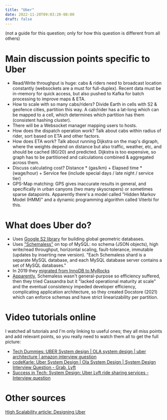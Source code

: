 ```yaml
---
title: "Uber"
date: 2022-11-20T09:03:20-08:00
draft: false
---
```


(not a guide for this question; only for how this question is different from all others)

# Main discussion points specific to Uber

- Read/Write throughput is huge: cabs & riders need to broadcast location constantly (websockets are a must for full-duplex). Recent data must be in-memory for quick access, but also pushed to Kafka for batch processing to improve maps & ETA.
- How to scale with so many cabs/riders? Divide Earth in cells with S2 & geofence cities, partition this way. A cab/rider has a lat-long which can be mapped to a cell, which determines which partition has them (consistent hashing cluster).
- There will be a Websocket manager mapping users to hosts.
- How does the dispatch operation work? Talk about cabs within radius of rider, sort based on ETA and other factors.
- How does ETA work? Talk about running Dijkstra on the map's digraph, where the weights depend on distance but also traffic, weather, etc, and should be cached (80/20) and predicted. Dijkstra is too expensive, so graph has to be partitioned and calculations combined & aggregated across them.
- Discuss calculating cost? Distance * (gas/km) + Elapsed time * (wage/hour) + Service fee (include special days / late night / service tier)
- GPS-Map matching: GPS gives inaccurate results in general, and specifically in urban canyons (two many skyscrapers) or sometimes sparse datapoints. Apparently there's a model called "Hidden Markov Model (HMM)" and a dynamic programming algorithm called Viterbi for this.

# What does Uber do?

- Uses [Google S2 library](https://opensource.googleblog.com/2017/12/announcing-s2-library-geometry-on-sphere.html) for building global geometric databases.
- Uses ["Schemaless"](https://www.uber.com/en-JP/blog/schemaless-part-two-architecture/) on top of MySQL: no schema (JSON objects), high write/read throughput, horizontal scaling, fault-tolerance, immutable (updates by inserting new version). "Each Schemaless shard is a separate MySQL database, and each MySQL database server contains a set of MySQL databases."
- In 2019 they [migrated from InnoDB to MyRocks](https://www.uber.com/en-JP/blog/mysql-to-myrocks-migration-in-uber-distributed-datastores/)
- [Apparently](https://www.uber.com/en-JP/blog/schemaless-sql-database/), Schemaless wasn't general-purpose so efficiency suffered, then they tried Cassandra but it "lacked operational maturity at scale" and the eventual consistency impeded developer efficiency, complicating application architecture, so they created Docstore (2021) which can enforce schemas and have strict linearizability per partition.

# Video tutorials online

I watched all tutorials and I'm only linking to useful ones; they all miss points and add relevant points, so you really need to watch them all to get the full picture:

- [Tech Dummies: UBER System design | OLA system design | uber architecture | amazon interview question](https://www.youtube.com/watch?v=umWABit-wbk&t=1s&ab_channel=TechDummiesNarendraL)
- [codeKarle: Uber System Design | Ola System Design | System Design Interview Question - Grab, Lyft](https://www.youtube.com/watch?v=Tp8kpMe-ZKw&t=427s&ab_channel=codeKarle)
- [Success in Tech: System Design: Uber Lyft ride sharing services - Interview question](https://www.youtube.com/watch?v=J3DY3Te3A_A&t=2357s&ab_channel=SuccessinTech)

# Other sources

[High Scalability article: Designing Uber](http://highscalability.com/blog/2022/1/25/designing-uber.html)
